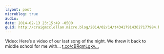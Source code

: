 ```yaml
---
layout: post
microblog: true
audio: 
date: 2014-02-13 23:15:49 -0500
guid: http://craigmcclellan.micro.blog/2014/02/14/t434179143627177984.html
---
```

Video: Here’s a video of our last song of the night. We threw it back to middle school for me with... [t.co/cBRqmLgkv...](http://t.co/cBRqmLgkv5)
